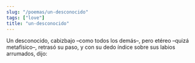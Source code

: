 ```yaml
---
slug: "/poemas/un-desconocido"
tags: ["love"]
title: "un-desconocido"
---
```

Un desconocido, cabizbajo –como todos los demás–, pero etéreo –quizá metafísico–, retrasó su paso, y con su dedo índice sobre sus labios arrumados, dijo:
